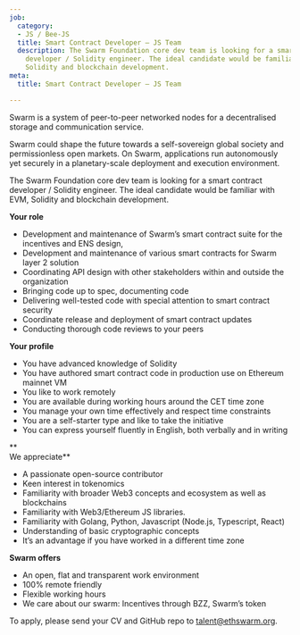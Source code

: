 ```yaml
---
job:
  category:
  - JS / Bee-JS
  title: Smart Contract Developer – JS Team
  description: The Swarm Foundation core dev team is looking for a smart contract
    developer / Solidity engineer. The ideal candidate would be familiar with EVM,
    Solidity and blockchain development.
meta:
  title: Smart Contract Developer – JS Team

---
```

Swarm is a system of peer-to-peer networked nodes for a decentralised storage and communication service.

Swarm could shape the future towards a self-sovereign global society and permissionless open markets. On Swarm, applications run autonomously yet securely in a planetary-scale deployment and execution environment.

The Swarm Foundation core dev team is looking for a smart contract developer / Solidity engineer. The ideal candidate would be familiar with EVM, Solidity and blockchain development.

**Your role**

* Development and maintenance of Swarm’s smart contract suite for the incentives and ENS design,
* Development and maintenance of various smart contracts for Swarm layer 2 solution
* Coordinating API design with other stakeholders within and outside the organization
* Bringing code up to spec, documenting code
* Delivering well-tested code with special attention to smart contract security
* Coordinate release and deployment of smart contract updates
* Conducting thorough code reviews to your peers

**Your profile**

* You have advanced knowledge of Solidity
* You have authored smart contract code in production use on Ethereum mainnet VM
* You like to work remotely
* You are available during working hours around the CET time zone
* You manage your own time effectively and respect time constraints
* You are a self-starter type and like to take the initiative
* You can express yourself fluently in English, both verbally and in writing

**  
We appreciate**

* A passionate open-source contributor
* Keen interest in tokenomics
* Familiarity with broader Web3 concepts and ecosystem as well as blockchains
* Familiarity with Web3/Ethereum JS libraries.
* Familiarity with Golang, Python, Javascript (Node.js, Typescript, React)
* Understanding of basic cryptographic concepts
* It’s an advantage if you have worked in a different time zone

**Swarm offers**

* An open, flat and transparent work environment
* 100% remote friendly
* Flexible working hours
* We care about our swarm: Incentives through BZZ, Swarm’s token

To apply, please send your CV and GitHub repo to [talent@ethswarm.org](talent@ethswarm.org "talent@ethswarm.org").